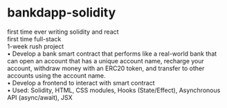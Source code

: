 # bankdapp-solidity
<div>first time ever writing solidity and react</div>
first time full-stack
<div> </div>
<div>1-week rush project </div>
<div>• Develop a bank smart contract that performs like a real-world bank that can open an account that has a unique account name, recharge your account, withdraw money with an ERC20 token, and transfer to other accounts using the account name.</div>
<div>• Develop a frontend to interact with smart contract</div>
<div>• Used: Solidity, HTML, CSS modules, Hooks (State/Effect), Asynchronous API (async/await), JSX</div>
